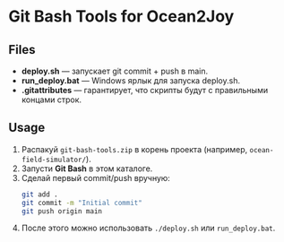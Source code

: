 # Git Bash Tools for Ocean2Joy

## Files
- **deploy.sh** — запускает git commit + push в main.
- **run_deploy.bat** — Windows ярлык для запуска deploy.sh.
- **.gitattributes** — гарантирует, что скрипты будут с правильными концами строк.

## Usage
1. Распакуй `git-bash-tools.zip` в корень проекта (например, `ocean-field-simulator/`).
2. Запусти **Git Bash** в этом каталоге.
3. Сделай первый commit/push вручную:
   ```bash
   git add .
   git commit -m "Initial commit"
   git push origin main
   ```
4. После этого можно использовать `./deploy.sh` или `run_deploy.bat`.

